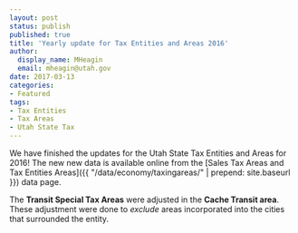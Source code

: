 ```yaml
---
layout: post
status: publish
published: true
title: 'Yearly update for Tax Entities and Areas 2016'
author:
  display_name: MHeagin
  email: mheagin@utah.gov
date: 2017-03-13
categories:
- Featured
tags:
- Tax Entities
- Tax Areas
- Utah State Tax
---
```


We have finished the updates for the Utah State Tax Entities and Areas for 2016!
The new new data is available online from the [Sales Tax Areas and Tax Entities Areas]({{ "/data/economy/taxingareas/" | prepend: site.baseurl }}) data page.

The **Transit Special Tax Areas** were adjusted in the **Cache Transit area**. These adjustment were done to _exclude_ areas incorporated into the cities that surrounded the entity.
